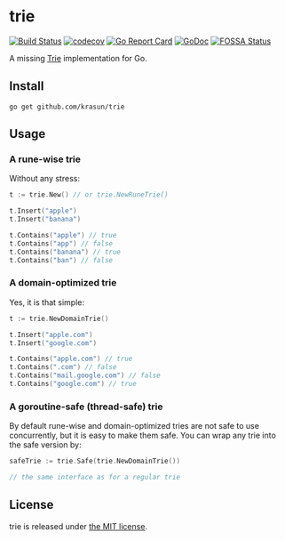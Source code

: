 # trie

[![Build Status](https://travis-ci.com/krasun/trie.svg?branch=main)](https://travis-ci.com/krasun/trie)
[![codecov](https://codecov.io/gh/krasun/trie/branch/main/graph/badge.svg?token=rh8BDdHc2v)](https://codecov.io/gh/krasun/trie)
[![Go Report Card](https://goreportcard.com/badge/github.com/krasun/trie)](https://goreportcard.com/report/github.com/krasun/trie)
[![GoDoc](https://godoc.org/https://godoc.org/github.com/krasun/trie?status.svg)](https://godoc.org/github.com/krasun/trie)
[![FOSSA Status](https://app.fossa.com/api/projects/git%2Bgithub.com%2Fkrasun%2Ftrie.svg?type=shield)](https://app.fossa.com/projects/git%2Bgithub.com%2Fkrasun%2Ftrie?ref=badge_shield)

A missing [Trie](https://en.wikipedia.org/wiki/Trie) implementation for Go. 

## Install 

```shell
go get github.com/krasun/trie
```

## Usage 

### A rune-wise trie

Without any stress:

```go 
t := trie.New() // or trie.NewRuneTrie()  

t.Insert("apple")
t.Insert("banana")

t.Contains("apple") // true
t.Contains("app") // false
t.Contains("banana") // true
t.Contains("ban") // false
```

### A domain-optimized trie

Yes, it is that simple:

```go 
t := trie.NewDomainTrie()

t.Insert("apple.com")
t.Insert("google.com")

t.Contains("apple.com") // true
t.Contains(".com") // false
t.Contains("mail.google.com") // false
t.Contains("google.com") // true
```

### A goroutine-safe (thread-safe) trie

By default rune-wise and domain-optimized tries are not safe to use 
concurrently, but it is easy to make them safe. You can wrap any trie into the safe version by: 
```go
safeTrie := trie.Safe(trie.NewDomainTrie())

// the same interface as for a regular trie
```

## License 

trie is released under [the MIT license](LICENSE).

